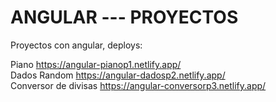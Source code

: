 # ANGULAR --- PROYECTOS 
Proyectos con angular, deploys:

Piano
https://angular-pianop1.netlify.app/
<br>
Dados Random 
https://angular-dadosp2.netlify.app/
<br>
Conversor de divisas
https://angular-conversorp3.netlify.app/
